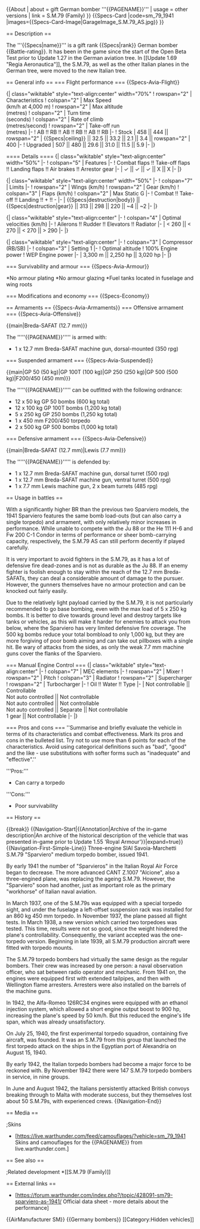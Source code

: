 {{About
| about = gift German bomber '''{{PAGENAME}}'''
| usage = other versions
| link = S.M.79 (Family)
}}
{{Specs-Card
|code=sm_79_1941
|images={{Specs-Card-Image|GarageImage_S.M.79_AS.jpg}}
}}

== Description ==
<!-- ''In the description, the first part should be about the history of and the creation and combat usage of the aircraft, as well as its key features. In the second part, tell the reader about the aircraft in the game. Insert a screenshot of the vehicle, so that if the novice player does not remember the vehicle by name, he will immediately understand what kind of vehicle the article is talking about.'' -->
The '''{{Specs|name}}''' is a gift rank {{Specs|rank}} German bomber {{Battle-rating}}. It has been in the game since the start of the Open Beta Test prior to Update 1.27 in the German aviation tree. In [[Update 1.69 "Regia Aeronautica"]], the S.M.79, as well as the other Italian planes in the German tree, were moved to the new Italian tree.

== General info ==
=== Flight performance ===
{{Specs-Avia-Flight}}
<!-- ''Describe how the aircraft behaves in the air. Speed, manoeuvrability, acceleration and allowable loads - these are the most important characteristics of the vehicle.'' -->

{| class="wikitable" style="text-align:center" width="70%"
! rowspan="2" | Characteristics
! colspan="2" | Max Speed<br>(km/h at 4,000 m)
! rowspan="2" | Max altitude<br>(metres)
! colspan="2" | Turn time<br>(seconds)
! colspan="2" | Rate of climb<br>(metres/second)
! rowspan="2" | Take-off run<br>(metres)
|-
! AB !! RB !! AB !! RB !! AB !! RB
|-
! Stock
| 458 || 444 || rowspan="2" | {{Specs|ceiling}} || 32.5 || 33.2 || 2.1 || 3.4 || rowspan="2" | 400
|-
! Upgraded
| 507 || 480 || 29.6 || 31.0 || 11.5 || 5.9
|-
|}

==== Details ====
{| class="wikitable" style="text-align:center" width="50%"
|-
! colspan="5" | Features
|-
! Combat flaps !! Take-off flaps !! Landing flaps !! Air brakes !! Arrestor gear
|-
| ✓ || ✓ || ✓ || X || X     <!-- ✓ -->
|-
|}

{| class="wikitable" style="text-align:center" width="50%"
|-
! colspan="7" | Limits
|-
! rowspan="2" | Wings (km/h)
! rowspan="2" | Gear (km/h)
! colspan="3" | Flaps (km/h)
! colspan="2" | Max Static G
|-
! Combat !! Take-off !! Landing !! + !! -
|-
| {{Specs|destruction|body}} || {{Specs|destruction|gear}} || 313 || 298 || 220 || ~4 || ~2
|-
|}

{| class="wikitable" style="text-align:center"
|-
! colspan="4" | Optimal velocities (km/h)
|-
! Ailerons !! Rudder !! Elevators !! Radiator
|-
| < 260 || < 270 || < 270 || > 290
|-
|}

{| class="wikitable" style="text-align:center"
|-
! colspan="3" | Compressor (RB/SB)
|-
! colspan="3" | Setting 1
|-
! Optimal altitude
! 100% Engine power
! WEP Engine power
|-
| 3,300 m || 2,250 hp || 3,020 hp
|-
|}

=== Survivability and armour ===
{{Specs-Avia-Armour}}
<!-- ''Examine the survivability of the aircraft. Note how vulnerable the structure is and how secure the pilot is, whether the fuel tanks are armoured, etc. Describe the armour, if there is any, and also mention the vulnerability of other critical aircraft systems.'' -->
*No armour plating
*No armour glazing
*Fuel tanks located in fuselage and wing roots

=== Modifications and economy ===
{{Specs-Economy}}

== Armaments ==
{{Specs-Avia-Armaments}}
=== Offensive armament ===
{{Specs-Avia-Offensive}}
<!-- ''Describe the offensive armament of the aircraft, if any. Describe how effective the cannons and machine guns are in a battle, and also what belts or drums are better to use. If there is no offensive weaponry, delete this subsection.'' -->
{{main|Breda-SAFAT (12.7 mm)}}

The '''''{{PAGENAME}}''''' is armed with:

* 1 x 12.7 mm Breda-SAFAT machine gun, dorsal-mounted (350 rpg)

=== Suspended armament ===
{{Specs-Avia-Suspended}}
<!-- ''Describe the aircraft's suspended armament: additional cannons under the wings, bombs, rockets and torpedoes. This section is especially important for bombers and attackers. If there is no suspended weaponry remove this subsection.'' -->
{{main|GP 50 (50 kg)|GP 100T (100 kg)|GP 250 (250 kg)|GP 500 (500 kg)|F200/450 (450 mm)}}

The '''''{{PAGENAME}}''''' can be outfitted with the following ordnance:

* 12 x 50 kg GP 50 bombs (600 kg total)
* 12 x 100 kg GP 100T bombs (1,200 kg total)
* 5 x 250 kg GP 250 bombs (1,250 kg total)
* 1 x 450 mm F200/450 torpedo
* 2 x 500 kg GP 500 bombs (1,000 kg total)

=== Defensive armament ===
{{Specs-Avia-Defensive}}
<!-- ''Defensive armament with turret machine guns or cannons, crewed by gunners. Examine the number of gunners and what belts or drums are better to use. If defensive weaponry is not available, remove this subsection.'' -->
{{main|Breda-SAFAT (12.7 mm)|Lewis (7.7 mm)}}

The '''''{{PAGENAME}}''''' is defended by:

* 1 x 12.7 mm Breda-SAFAT machine gun, dorsal turret (500 rpg)
* 1 x 12.7 mm Breda-SAFAT machine gun, ventral turret (500 rpg)
* 1 x 7.7 mm Lewis machine gun, 2 x beam turrets (485 rpg)

== Usage in battles ==
<!-- ''Describe the tactics of playing in the aircraft, the features of using aircraft in a team and advice on tactics. Refrain from creating a "guide" - do not impose a single point of view, but instead, give the reader food for thought. Examine the most dangerous enemies and give recommendations on fighting them. If necessary, note the specifics of the game in different modes (AB, RB, SB).'' -->

With a significantly higher BR than the previous two Sparviero models, the 1941 Sparviero features the same bomb load-outs (but can also carry a single torpedo) and armament, with only relatively minor increases in performance. While unable to compete with the Ju 88 or the He 111 H-6 and Fw 200 C-1 Condor in terms of performance or sheer bomb-carrying capacity, respectively, the S.M.79 AS can still perform decently if played carefully.

It is very important to avoid fighters in the S.M.79, as it has a lot of defensive fire dead-zones and is not as durable as the Ju 88. If an enemy fighter is foolish enough to stay within the reach of the 12.7 mm Breda-SAFATs, they can deal a considerable amount of damage to the pursuer. However, the gunners themselves have no armour protection and can be knocked out fairly easily.

Due to the relatively light payload carried by the S.M.79, it is not particularly recommended to go base bombing, even with the max load of 5 x 250 kg bombs. It is better to dive towards ground level and destroy targets like tanks or vehicles, as this will make it harder for enemies to attack you from below, where the Sparviero has very limited defensive fire coverage. The 500 kg bombs reduce your total bombload to only 1,000 kg, but they are more forgiving of poor bomb aiming and can take out pillboxes with a single hit. Be wary of attacks from the sides, as only the weak 7.7 mm machine guns cover the flanks of the Sparviero.

=== Manual Engine Control ===
{| class="wikitable" style="text-align:center"
|-
! colspan="7" | MEC elements
|-
! rowspan="2" | Mixer
! rowspan="2" | Pitch
! colspan="3" | Radiator
! rowspan="2" | Supercharger
! rowspan="2" | Turbocharger
|-
! Oil !! Water !! Type
|-
| Not controllable || Controllable<br>Not auto controlled || Not controllable<br>Not auto controlled || Not controllable<br>Not auto controlled || Separate || Not controllable<br>1 gear || Not controllable
|-
|}

=== Pros and cons ===
''Summarise and briefly evaluate the vehicle in terms of its characteristics and combat effectiveness. Mark its pros and cons in the bulleted list. Try not to use more than 6 points for each of the characteristics. Avoid using categorical definitions such as "bad", "good" and the like - use substitutions with softer forms such as "inadequate" and "effective".''

'''Pros:'''

* Can carry a torpedo

'''Cons:'''

* Poor survivability

== History ==
<!-- ''Describe the history of the creation and combat usage of the aircraft in more detail than in the introduction. If the historical reference turns out to be too long, take it to a separate article, taking a link to the article about the vehicle and adding a block "/History" (example: <nowiki>https://wiki.warthunder.com/(Vehicle-name)/History</nowiki>) and add a link to it here using the <code>main</code> template. Be sure to reference text and sources by using <code><nowiki><ref></ref></nowiki></code>, as well as adding them at the end of the article with <code><nowiki><references /></nowiki></code>. This section may also include the vehicle's dev blog entry (if applicable) and the in-game encyclopedia description (under <code><nowiki>=== In-game description ===</nowiki></code>, also if applicable).'' -->

{{break}}
{{Navigation-Start|{{Annotation|Archive of the in-game description|An archive of the historical description of the vehicle that was presented in-game prior to Update 1.55 'Royal Armour'}}|expand=true}}
{{Navigation-First-Simple-Line}}
Three-engine SIAI Savoia-Marchetti S.M.79 "Sparviero" medium torpedo bomber, issued 1941.

By early 1941 the number of "Sparvieros" in the Italian Royal Air Force began to decrease. The more advanced CANT Z.1007 "Alcione", also a three-engined plane, was replacing the ageing S.M.79. However, the "Sparviero" soon had another, just as important role as the primary "workhorse" of Italian naval aviation.

In March 1937, one of the S.M.79s was equipped with a special torpedo sight, and under the fuselage a left-offset suspension rack was installed for an 860 kg 450 mm torpedo. In November 1937, the plane passed all flight tests. In March 1938, a new version which carried two torpedoes was tested. This time, results were not so good, since the weight hindered the plane's controllability. Consequently, the variant accepted was the one-torpedo version. Beginning in late 1939, all S.M.79 production aircraft were fitted with torpedo mounts.

The S.M.79 torpedo bombers had virtually the same design as the regular bombers. Their crew was increased by one person: a naval observation officer, who sat between radio operator and mechanic. From 1941 on, the engines were equipped first with extended tailpipes, and then with Wellington flame arresters. Arresters were also installed on the barrels of the machine guns.

In 1942, the Alfa-Romeo 126RC34 engines were equipped with an ethanol injection system, which allowed a short engine output boost to 900 hp, increasing the plane's speed by 50 km/h. But this reduced the engine's life span, which was already unsatisfactory.

On July 25, 1940, the first experimental torpedo squadron, containing five aircraft, was founded. It was an S.M.79 from this group that launched the first torpedo attack on the ships in the Egyptian port of Alexandria on August 15, 1940.

By early 1942, the Italian torpedo bombers had become a major force to be reckoned with. By November 1942 there were 147 S.M.79 torpedo bombers in service, in nine groups.

In June and August 1942, the Italians persistently attacked British convoys breaking through to Malta with moderate success, but they themselves lost about 50 S.M.79s, with experienced crews.
{{Navigation-End}}

== Media ==
<!-- ''Excellent additions to the article would be video guides, screenshots from the game, and photos.'' -->

;Skins
* [https://live.warthunder.com/feed/camouflages/?vehicle=sm_79_1941 Skins and camouflages for the {{PAGENAME}} from live.warthunder.com.]

== See also ==
<!--''Links to the articles on the War Thunder Wiki that you think will be useful for the reader, for example:''
* ''reference to the series of the aircraft;''
* ''links to approximate analogues of other nations and research trees.''-->

;Related development
*[[S.M.79 (Family)]]

== External links ==
<!--''Paste links to sources and external resources, such as:''
* ''topic on the official game forum;''
* ''other literature.''-->

* [https://forum.warthunder.com/index.php?/topic/428091-sm79-sparviero-as-1941/ Official data sheet - more details about the performance]

{{AirManufacturer SM}}
{{Germany bombers}}
[[Category:Hidden vehicles]]